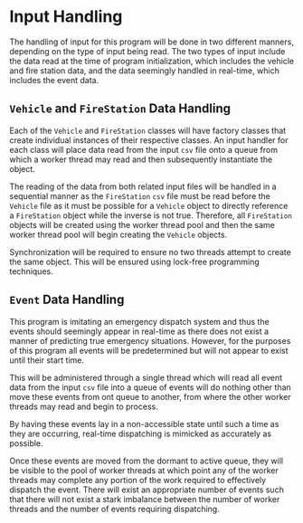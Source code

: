 # Input Handling

The handling of input for this program will be done in two different manners, depending on the type of input being read. The two types of input include the data read at the time of program initialization, which includes the vehicle and fire station data, and the data seemingly handled in real-time, which includes the event data.

## `Vehicle` and `FireStation` Data Handling
Each of the `Vehicle` and `FireStation` classes will have factory classes that create individual instances of their respective classes. An input handler for each class will place data read from the input `csv` file onto a queue from which a worker thread may read and then subsequently instantiate the object. 

The reading of the data from both related input files will be handled in a sequential manner as the `FireStation` `csv` file must be read before the `Vehicle` file as it must be possible for a `Vehicle` object to directly reference a `FireStation` object while the inverse is not true. Therefore, all `FireStation` objects will be created using the worker thread pool and then the same worker thread pool will begin creating the `Vehicle` objects. 

Synchronization will be required to ensure no two threads attempt to create the same object. This will be ensured using lock-free programming techniques.

## `Event` Data Handling
This program is imitating an emergency dispatch system and thus the events should seemingly appear in real-time as there does not exist a manner of predicting true emergency situations. However, for the purposes of this program all events will be predetermined but will not appear to exist until their start time. 

This will be administered through a single thread which will read all event data from the input `csv` file into a queue of events will do nothing other than move these events from ont queue to another, from where the other worker threads may read and begin to process.

By having these events lay in a non-accessible state until such a time as they are occurring, real-time dispatching is mimicked as accurately as possible.

Once these events are moved from the dormant to active queue, they will be visible to the pool of worker threads at which point any of the worker threads may complete any portion of the work required to effectively dispatch the event. There will exist an appropriate number of events such that there will not exist a stark imbalance between the number of worker threads and the number of events requiring dispatching.